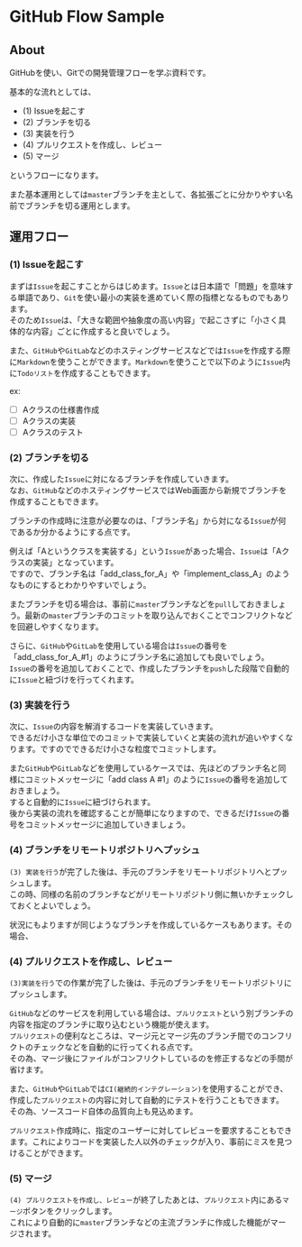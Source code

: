 # GitHub Flow Sample

## About

GitHubを使い、Gitでの開発管理フローを学ぶ資料です。

基本的な流れとしては、

- (1) Issueを起こす
- (2) ブランチを切る
- (3) 実装を行う
- (4) プルリクエストを作成し、レビュー
- (5) マージ

というフローになります。

また基本運用としては`master`ブランチを主として、各拡張ごとに分かりやすい名前でブランチを切る運用とします。

## 運用フロー
### (1) Issueを起こす

まずは`Issue`を起こすことからはじめます。`Issue`とは日本語で「問題」を意味する単語であり、`Git`を使い最小の実装を進めていく際の指標となるものでもあります。  
そのため`Issue`は、「大きな範囲や抽象度の高い内容」で起こさずに「小さく具体的な内容」ごとに作成すると良いでしょう。

また、`GitHub`や`GitLab`などのホスティングサービスなどでは`Issue`を作成する際に`Markdown`を使うことができます。`Markdown`を使うことで以下のように`Issue`内に`Todoリスト`を作成することもできます。

ex:
- [ ] Aクラスの仕様書作成 
- [ ] Aクラスの実装
- [ ] Aクラスのテスト

### (2) ブランチを切る

次に、作成した`Issue`に対になるブランチを作成していきます。  
なお、`GitHub`などのホスティングサービスではWeb画面から新規でブランチを作成することもできます。

ブランチの作成時に注意が必要なのは、「ブランチ名」から対になる`Issue`が何であるか分かるようにする点です。

例えば「Aというクラスを実装する」という`Issue`があった場合、`Issue`は「Aクラスの実装」となっています。  
ですので、ブランチ名は「add_class_for_A」や「implement_class_A」のようなものにするとわかりやすいでしょう。

またブランチを切る場合は、事前に`master`ブランチなどを`pull`しておきましょう。最新の`master`ブランチのコミットを取り込んでおくことでコンフリクトなどを回避しやすくなります。

さらに、`GitHub`や`GitLab`を使用している場合は`Issue`の番号を「add_class_for_A_#1」のようにブランチ名に追加しても良いでしょう。  
`Issue`の番号を追加しておくことで、作成したブランチを`push`した段階で自動的に`Issue`と紐づけを行ってくれます。

### (3) 実装を行う

次に、`Issue`の内容を解消するコードを実装していきます。  
できるだけ小さな単位でのコミットで実装していくと実装の流れが追いやすくなります。ですのでできるだけ小さな粒度でコミットします。

また`GitHub`や`GitLab`などを使用しているケースでは、先ほどのブランチ名と同様にコミットメッセージに「add class A #1」のように`Issue`の番号を追加しておきましょう。  
すると自動的に`Issue`に紐づけられます。  
後から実装の流れを確認することが簡単になりますので、できるだけ`Issue`の番号をコミットメッセージに追加していきましょう。

### (4) ブランチをリモートリポジトリへプッシュ

`(3) 実装を行う`が完了した後は、手元のブランチをリモートリポジトリへとプッシュします。  
この時、同様の名前のブランチなどがリモートリポジトリ側に無いかチェックしておくとよいでしょう。

状況にもよりますが同じようなブランチを作成しているケースもあります。その場合、

### (4) プルリクエストを作成し、レビュー

`(3)実装を行う`での作業が完了した後は、手元のブランチをリモートリポジトリにプッシュします。

`GitHub`などのサービスを利用している場合は、`プルリクエスト`という別ブランチの内容を指定のブランチに取り込むという機能が使えます。  
`プルリクエスト`の便利なところは、マージ元とマージ先のブランチ間でのコンフリクトのチェックなどを自動的に行ってくれる点です。  
その為、マージ後にファイルがコンフリクトしているのを修正するなどの手間が省けます。

また、`GitHub`や`GitLab`では`CI(継続的インテグレーション)`を使用することができ、作成した`プルリクエスト`の内容に対して自動的にテストを行うこともできます。  
その為、ソースコード自体の品質向上も見込めます。

`プルリクエスト`作成時に、指定のユーザーに対してレビューを要求することもできます。これによりコードを実装した人以外のチェックが入り、事前にミスを見つけることができます。

### (5) マージ

`(4) プルリクエストを作成し、レビュー`が終了したあとは、`プルリクエスト`内にある`マージ`ボタンをクリックします。  
これにより自動的に`master`ブランチなどの主流ブランチに作成した機能がマージされます。






















